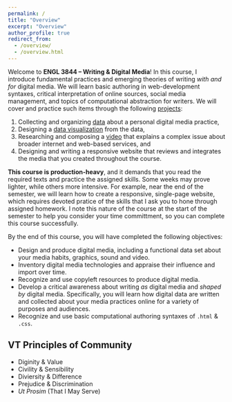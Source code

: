 ```yaml
---
permalink: /
title: "Overview"
excerpt: "Overview"
author_profile: true
redirect_from:
  - /overview/
  - /overview.html
---
```


Welcome to **ENGL 3844 &ndash; Writing &amp; Digital Media**! In this course, I introduce fundamental practices and emerging theories of writing <i>with and for</i> digital media. We will learn basic authoring in web-development syntaxes, critical interpretation of online sources, social media management, and topics of computational abstraction for writers. We will cover and practice such items through the following [projects](projects/):

1. Collecting and organizing [data](projects/p1-data-gathering/) about a personal digital media practice,
2. Designing a [data visualization](projects/p2-visuals/) from the data,
3. Researching and composing a [video](projects/p3-video/) that explains a complex issue about broader internet and web-based services, and
4. Designing and writing a responsive website that reviews and integrates the media that you created throughout the course.

**This course is production-heavy**, and it demands that you read the required texts and practice the assigned skills. Some weeks may prove lighter, while others more intensive. For example, near the end of the semester, we will learn how to create a responsive, single-page website, which requires devoted pratice of the skills that I ask you to hone through assigned homework. I note this nature of the course at the start of the semester to help you consider your time committment, so you can complete this course successfully.

By the end of this course, you will have completed the following objectives:

<ul class="hokie-shade">
  <li>
    Design and produce digital media, including a functional data set about your media habits, graphics, sound and video.
  </li>
  <li>
    Inventory digital media technologies and appraise their influence and import over time.
  </li>
  <li>
    Recognize and use copyleft resources to produce digital media.
  </li>
  <li>
    Develop a critical awareness about writing <i>as</i> digital media and <i>shaped by</i> digital media. Specifically, you will learn how digital data are written and collected about your media practices online for a variety of purposes and audiences.
  </li>
  <li>
    Recognize and use basic computational authoring syntaxes of <code>.html</code> & <code>.css</code>.
  </li>
</ul>

## VT Principles of Community

<ul class="visual-list">
  <li>
    <span>Diginity &amp; Value</span></li>
  <li>
    <span>Civility &amp; Sensibility</span></li>
  <li>
    <span>Diviersity &amp; Difference</span></li>
  <li>
    <span>Prejudice &amp; Discrimination</span></li>
  <li>
    <span><i>Ut Prosim</i> (That I May Serve)</span></li>
</ul>
